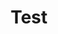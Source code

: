 ---
title: "Test"
passing_percentage: 70
layout: "test"
type: "test"
questions:
  - id: "q1"
    text: "What is the main technology explored in this course?"
    type: "single-answer"
    marks: 2
    options:
      - id: "a"
        text: "Docker"
      - id: "b"
        text: "Dapr"
        is_correct: true
      - id: "c"
        text: "Jenkins"
      - id: "d"
        text: "Terraform"
  - id: "q2"
    text: "What are the key components involved in this Dapr exploration course?"
    type: "multiple-answers"
    marks: 2
    options:
      - id: "a"
        text: "Kubernetes Cluster"
        is_correct: true
      - id: "b"
        text: "Meshery"
        is_correct: true
      - id: "c"
        text: "Sample applications"
        is_correct: true
      - id: "d"
        text: "Docker Desktop"
  - id: "q3"
    text: "What orchestration platform is used for deploying Dapr applications?"
    type: "short_answer" 
    marks: 2
    correct_answer: "Kubernetes" 
---